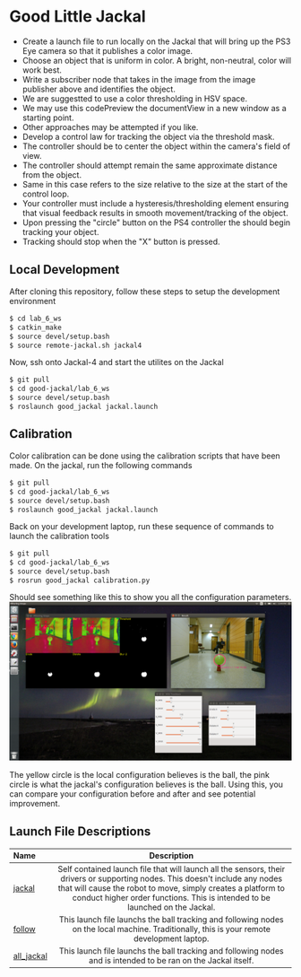 # Good Little Jackal

- Create a launch file to run locally on the Jackal that will bring up the PS3 Eye camera so that it publishes a color image.
- Choose an object that is uniform in color. A bright, non-neutral, color will work best.
- Write a subscriber node that takes in the image from the image publisher above and identifies the object.
 - We are suggestted to use a color thresholding in HSV space.
 - We may use this codePreview the documentView in a new window as a starting point.
 - Other approaches may be attempted if you like.
- Develop a control law for tracking the object via the threshold mask.
- The controller should be to center the object within the camera's field of view.
- The controller should attempt remain the same approximate distance from the object.
- Same in this case refers to the size relative to the size at the start of the control loop.
- Your controller must include a hysteresis/thresholding element ensuring that visual feedback results in smooth movement/tracking of the object.
- Upon pressing the "circle" button on the PS4 controller the should begin tracking your object.
- Tracking should stop when the "X" button is pressed.

## Local Development

After cloning this repository, follow these steps to setup the development environment
```
$ cd lab_6_ws
$ catkin_make
$ source devel/setup.bash
$ source remote-jackal.sh jackal4
```

Now, ssh onto Jackal-4 and start the utilites on the Jackal

```
$ git pull
$ cd good-jackal/lab_6_ws
$ source devel/setup.bash
$ roslaunch good_jackal jackal.launch
```

## Calibration

Color calibration can be done using the calibration scripts that have been made. On the jackal, run the following commands

```
$ git pull
$ cd good-jackal/lab_6_ws
$ source devel/setup.bash
$ roslaunch good_jackal jackal.launch
```

Back on your development laptop, run these sequence of commands to launch the calibration tools

```
$ git pull
$ cd good-jackal/lab_6_ws
$ source devel/setup.bash
$ rosrun good_jackal calibration.py
```

Should see something like this to show you all the configuration parameters.
![calibration window](images/ball_lock.png)

The yellow circle is the local configuration believes is the ball, the pink circle is what the jackal's configuration believes is the ball. Using this, you can compare your configuration before and after and see potential improvement.

## Launch File Descriptions

Name|Description
:---|:---:
[jackal](lab_6_ws/src/good_jackal/launch/jackal.launch)|Self contained launch file that will launch all the sensors, their drivers or supporting nodes. This doesn't include any nodes that will cause the robot to move, simply creates a platform to conduct higher order functions. This is intended to be launched on the Jackal.
[follow](lab_6_ws/src/good_jackal/launch/follow.launch)|This launch file launchs the ball tracking and following nodes on the local machine. Traditionally, this is your remote development laptop.
[all_jackal](lab_6_ws/src/good_jackal/launch/all_jackal.launch)|This launch file launchs the ball tracking and following nodes and is intended to be ran on the Jackal itself.
